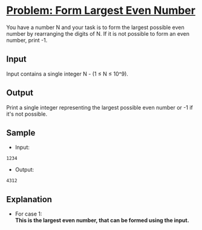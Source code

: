 # [Problem: Form Largest Even Number](https://my.newtonschool.co/playground/code/icdnywviar26)

You have a number N and your task is to form the largest possible even number by rearranging the digits of N. If it is not possible to form an even number, print -1.

## Input

Input contains a single integer N - (1 ≤ N ≤ 10^9).

## Output

Print a single integer representing the largest possible even number or -1 if it's not possible.

## Sample

- Input:
```
1234
```

- Output:
```
4312
```

## Explanation

- For case 1: <br> **This is the largest even number, that can be formed using the input.**
